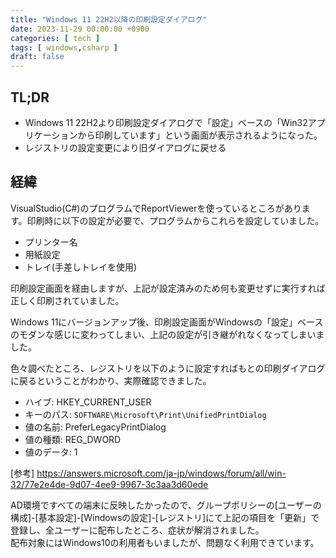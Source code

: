 ```yaml
---
title: "Windows 11 22H2以降の印刷設定ダイアログ"
date: 2023-11-29 00:00:00 +0900
categories: [ tech ]
tags: [ windows,csharp ]
draft: false
---
```


## TL;DR

* Windows 11 22H2より印刷設定ダイアログで「設定」ベースの「Win32アプリケーションから印刷しています」という画面が表示されるようになった。
* レジストリの設定変更により旧ダイアログに戻せる

## 経緯

VisualStudio(C#)のプログラムでReportViewerを使っているところがあります。印刷時に以下の設定が必要で、プログラムからこれらを設定していました。
* プリンター名
* 用紙設定
* トレイ(手差しトレイを使用)

印刷設定画面を経由しますが、上記が設定済みのため何も変更せずに実行すれば正しく印刷されていました。

Windows 11にバージョンアップ後、印刷設定画面がWindowsの「設定」ベースのモダンな感じに変わってしまい、上記の設定が引き継がれなくなってしまいました。

色々調べたところ、レジストリを以下のように設定すればもとの印刷ダイアログに戻るということがわかり、実際確認できました。

* ハイブ: HKEY_CURRENT_USER
* キーのパス: `SOFTWARE\Microsoft\Print\UnifiedPrintDialog`
* 値の名前: PreferLegacyPrintDialog
* 値の種類: REG_DWORD
* 値のデータ: 1

[参考] https://answers.microsoft.com/ja-jp/windows/forum/all/win-32/77e2e4de-9d07-4ee9-9967-3c3aa3d60ede

AD環境ですべての端末に反映したかったので、グループポリシーの[ユーザーの構成]-[基本設定]-[Windowsの設定]-[レジストリ]にて上記の項目を「更新」で登録し、全ユーザーに配布したところ、症状が解消されました。  
配布対象にはWindows10の利用者もいましたが、問題なく利用できています。
